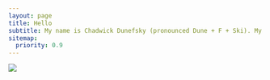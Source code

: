 ```yaml
---
layout: page
title: Hello
subtitle: My name is Chadwick Dunefsky (pronounced Dune + F + Ski). My pronouns are he/him/his. Welcome to my portfolio. This portfolio is intended to be a collection of my projects as I progress through my library career. I only recently received my Master of Library and Information Science (MLIS) degree at the University of North Carolina at Greensboro, concentrating in archives and public libraries. I hope to add projects from my working career as I grow as a librarian. At the moment, this website primarily features projects I completed throughout my degree. Thank you for reading and if you have any questions, please email me. 
sitemap:
  priority: 0.9
---
```


<img src="{{ '/assets/img/me.jpg' | prepend: site.baseurl }}" id="about-img">

